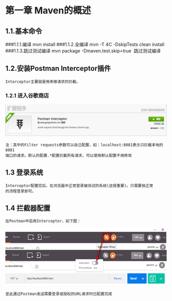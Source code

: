 # 第一章 Maven的概述
## 1.1.基本命令
###1.1.1.编译
    mvn install
###1.1.2.全编译
    mvn -T 4C -DskipTests clean install
###1.1.3.跳过测试编译
    mvn package -Dmaven.test.skip=true  跳过测试编译

## 1.2.安装Postman Interceptor插件
    Interceptor主要就是用来做请求的拦截。
    
### 1.2.1  进入谷歌商店
![进入谷歌商店](image/01-postMan/01-扩展程序.png)

    注：其中的Filter requests参数可以自己配置，如：localhost:8081表示只拦截本地的8081
    端口的请求。默认的配置.*配置拦截所有请求，可以使用默认配置不用修改

## 1.3 登录系统
    Interceptor配置完后，在浏览器中正常登录被测试的系统(这很重要)。只需要按正常  
    的流程登录即可。
    
## 1.4 拦截器配置
    在Postman中启用Interceptor，如下图：

![进入谷歌商店](image/01-postMan/02-Interceptor.png)


    至此通过Postman发送需要登录或授权的URL请求时已配置完成

    

    